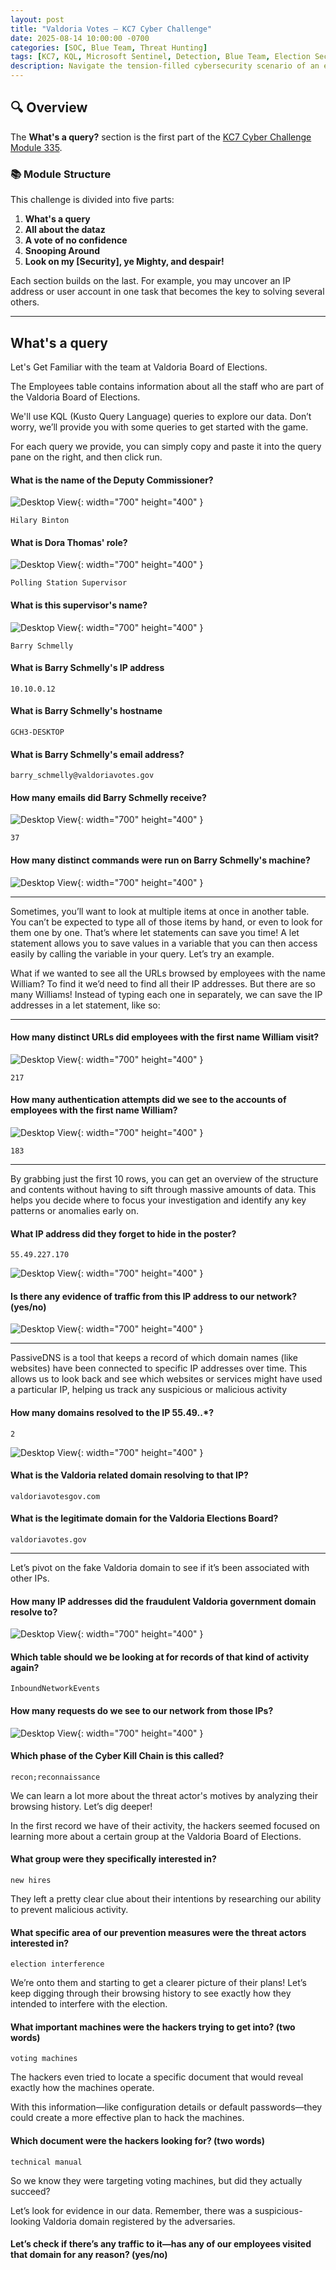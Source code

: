 ```yaml
---
layout: post
title: "Valdoria Votes – KC7 Cyber Challenge"
date: 2025-08-14 10:00:00 -0700
categories: [SOC, Blue Team, Threat Hunting]
tags: [KC7, KQL, Microsoft Sentinel, Detection, Blue Team, Election Security]
description: Navigate the tension-filled cybersecurity scenario of an election under threat in “Valdoria Votes.” Enhance your KQL skills as you investigate infiltration attempts aimed at undermining the voting process.
---
```


## 🔍 Overview

The **What's a query?** section is the first part of the [KC7 Cyber Challenge Module 335](https://kc7cyber.com/challenges/335).

### 📚 Module Structure

This challenge is divided into five parts:
1. **What's a query** 
2. **All about the dataz**
3. **A vote of no confidence**
4. **Snooping Around**
5. **Look on my [Security], ye Mighty, and despair!**

Each section builds on the last. For example, you may uncover an IP address or user account in one task that becomes the key to solving several others.

---

## What's a query

Let's Get Familiar with the team at Valdoria Board of Elections.

The Employees table contains information about all the staff who are part of the Valdoria Board of Elections.

We'll use KQL (Kusto Query Language) queries to explore our data. Don’t worry, we’ll provide you with some queries to get started with the game.

For each query we provide, you can simply copy and paste it into the query pane on the right, and then click run.

#### What is the name of the Deputy Commissioner?

![Desktop View](/assets/img/KQL102/1.png){: width="700" height="400" }

`Hilary Binton`

#### What is Dora Thomas' role?

![Desktop View](/assets/img/KQL102/2.png){: width="700" height="400" }

`Polling Station Supervisor`

#### What is this supervisor's name?

![Desktop View](/assets/img/KQL102/3.png){: width="700" height="400" }

`Barry Schmelly`

#### What is Barry Schmelly's IP address

`10.10.0.12`

#### What is Barry Schmelly's hostname

`GCH3-DESKTOP`

#### What is Barry Schmelly's email address?

`barry_schmelly@valdoriavotes.gov`

#### How many emails did Barry Schmelly receive?

![Desktop View](/assets/img/KQL102/4.png){: width="700" height="400" }

`37`

#### How many distinct commands were run on Barry Schmelly's machine?

![Desktop View](/assets/img/KQL102/5.png){: width="700" height="400" }

---

Sometimes, you’ll want to look at multiple items at once in another table. You can’t be expected to type all of those items by hand, or even to look for them one by one. That’s where let statements can save you time! A let statement allows you to save values in a variable that you can then access easily by calling the variable in your query. Let’s try an example.

What if we wanted to see all the URLs browsed by employees with the name William? To find it we’d need to find all their IP addresses. But there are so many Williams! Instead of typing each one in separately, we can save the IP addresses in a let statement, like so:

---

#### How many distinct URLs did employees with the first name William visit?

![Desktop View](/assets/img/KQL102/6.png){: width="700" height="400" }

`217`

#### How many authentication attempts did we see to the accounts of employees with the first name William?

![Desktop View](/assets/img/KQL102/7.png){: width="700" height="400" }

`183`

---

By grabbing just the first 10 rows, you can get an overview of the structure and contents without having to sift through massive amounts of data. This helps you decide where to focus your investigation and identify any key patterns or anomalies early on.

#### What IP address did they forget to hide in the poster?

`55.49.227.170`

![Desktop View](/assets/img/KQL102/8.png){: width="700" height="400" }

#### Is there any evidence of traffic from this IP address to our network? (yes/no)

![Desktop View](/assets/img/KQL102/9.png){: width="700" height="400" }

---

PassiveDNS is a tool that keeps a record of which domain names (like websites) have been connected to specific IP addresses over time. This allows us to look back and see which websites or services might have used a particular IP, helping us track any suspicious or malicious activity

#### How many domains resolved to the IP 55.49.**.***?

`2`

![Desktop View](/assets/img/KQL102/10.png){: width="700" height="400" }

#### What is the Valdoria related domain resolving to that IP?

`valdoriavotesgov.com`

#### What is the legitimate domain for the Valdoria Elections Board?

`valdoriavotes.gov`

---

Let’s pivot on the fake Valdoria domain to see if it’s been associated with other IPs.

#### How many IP addresses did the fraudulent Valdoria government domain resolve to?

![Desktop View](/assets/img/KQL102/11.png){: width="700" height="400" }

#### Which table should we be looking at for records of that kind of activity again?

`InboundNetworkEvents`

#### How many requests do we see to our network from those IPs?

![Desktop View](/assets/img/KQL102/12.png){: width="700" height="400" }

#### Which phase of the Cyber Kill Chain is this called?

`recon;reconnaissance`

We can learn a lot more about the threat actor's motives by analyzing their browsing history. Let’s dig deeper!

In the first record we have of their activity, the hackers seemed focused on learning more about a certain group at the Valdoria Board of Elections.

#### What group were they specifically interested in?

`new hires`

They left a pretty clear clue about their intentions by researching our ability to prevent malicious activity.

#### What specific area of our prevention measures were the threat actors interested in?

`election interference`

We’re onto them and starting to get a clearer picture of their plans! Let’s keep digging through their browsing history to see exactly how they intended to interfere with the election.

#### What important machines were the hackers trying to get into? (two words)

`voting machines`

The hackers even tried to locate a specific document that would reveal exactly how the machines operate.

With this information—like configuration details or default passwords—they could create a more effective plan to hack the machines.

#### Which document were the hackers looking for? (two words)

`technical manual`

So we know they were targeting voting machines, but did they actually succeed?

Let’s look for evidence in our data. Remember, there was a suspicious-looking Valdoria domain registered by the adversaries.

#### Let’s check if there’s any traffic to it—has any of our employees visited that domain for any reason? (yes/no)

